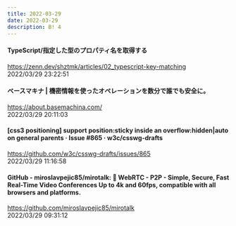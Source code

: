 ```yaml
---
title: 2022-03-29
date: 2022-03-29
description: B! 4
---
```


#### TypeScript/指定した型のプロパティ名を取得する
https://zenn.dev/shztmk/articles/02_typescript-key-matching<br>
2022/03/29 23:22:51<br>


#### ベースマキナ | 機密情報を使ったオペレーションを数分で誰でも安全に。
https://about.basemachina.com/<br>
2022/03/29 20:11:03<br>


#### [css3 positioning] support position:sticky inside an overflow:hidden|auto on general parents · Issue #865 · w3c/csswg-drafts
https://github.com/w3c/csswg-drafts/issues/865<br>
2022/03/29 11:16:58<br>


#### GitHub - miroslavpejic85/mirotalk: 🚀 WebRTC - P2P - Simple, Secure, Fast Real-Time Video Conferences Up to 4k and 60fps, compatible with all browsers and platforms.
https://github.com/miroslavpejic85/mirotalk<br>
2022/03/29 09:31:12<br>


